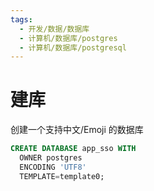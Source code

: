 ```yaml
---
tags:
  - 开发/数据/数据库
  - 计算机/数据库/postgres
  - 计算机/数据库/postgresql
---
```


# 建库

创建一个支持中文/Emoji 的数据库

```sql
CREATE DATABASE app_sso WITH
  OWNER postgres
  ENCODING 'UTF8'
  TEMPLATE=template0;
```

